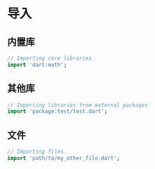 # 导入



## 内置库

```dart
// Importing core libraries
import 'dart:math';
```



## 其他库

```dart
// Importing libraries from external packages
import 'package:test/test.dart';
```



## 文件

```dart
// Importing files
import 'path/to/my_other_file.dart';
```
